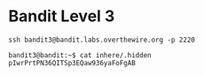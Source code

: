 # Bandit Level 3

```
ssh bandit3@bandit.labs.overthewire.org -p 2220
```

```
bandit3@bandit:~$ cat inhere/.hidden 
pIwrPrtPN36QITSp3EQaw936yaFoFgAB
```
